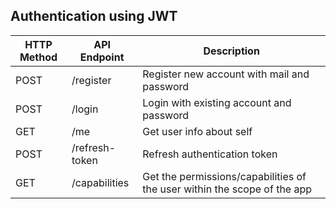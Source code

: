 ## Authentication using JWT

|HTTP Method|API Endpoint|Description|
|-----------|------------|-----------|
|POST|/register|Register new account with mail and password|
|POST|/login|Login with existing account and password|
|GET|/me|Get user info about self|
|POST|/refresh-token|Refresh authentication token|
|GET|/capabilities|Get the permissions/capabilities of the user within the scope of the app|